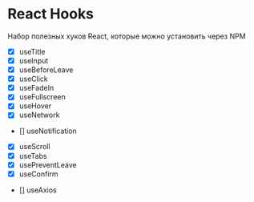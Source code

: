 # React Hooks

Набор полезных хуков React, которые можно установить через NPM

- [x] useTitle
- [x] useInput
- [x] useBeforeLeave
- [x] useClick
- [x] useFadeIn
- [x] useFullscreen
- [x] useHover
- [x] useNetwork
- [] useNotification
- [x] useScroll
- [x] useTabs
- [x] usePreventLeave
- [x] useConfirm
- [] useAxios
